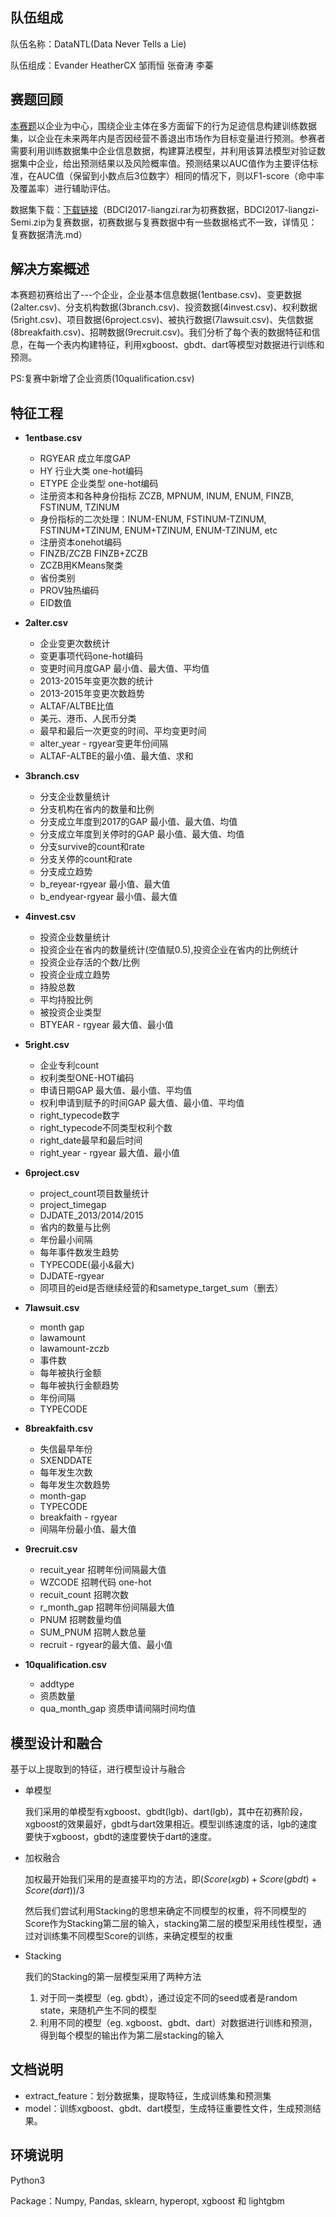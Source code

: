 ## 队伍组成

队伍名称：DataNTL(Data Never Tells a Lie)

队伍组成：Evander  HeatherCX 邹雨恒 张奋涛 李蓁  

## 赛题回顾

[本赛题](http://www.datafountain.cn/#/competitions/271/intro)以企业为中心，围绕企业主体在多方面留下的行为足迹信息构建训练数据集，以企业在未来两年内是否因经营不善退出市场作为目标变量进行预测。参赛者需要利用训练数据集中企业信息数据，构建算法模型，并利用该算法模型对验证数据集中企业，给出预测结果以及风险概率值。预测结果以AUC值作为主要评估标准，在AUC值（保留到小数点后3位数字）相同的情况下，则以F1-score（命中率及覆盖率）进行辅助评估。

数据集下载：[下载链接](https://pan.baidu.com/s/1pLzbwfx)（BDCI2017-liangzi.rar为初赛数据，BDCI2017-liangzi-Semi.zip为复赛数据，初赛数据与复赛数据中有一些数据格式不一致，详情见：复赛数据清洗.md）

## 解决方案概述

本赛题初赛给出了---个企业，企业基本信息数据(1entbase.csv)、变更数据(2alter.csv)、分支机构数据(3branch.csv)、投资数据(4invest.csv)、权利数据(5right.csv)、项目数据(6project.csv)、被执行数据(7lawsuit.csv)、失信数据(8breakfaith.csv)、招聘数据(9recruit.csv)。我们分析了每个表的数据特征和信息，在每一个表内构建特征，利用xgboost、gbdt、dart等模型对数据进行训练和预测。

PS:复赛中新增了企业资质(10qualification.csv)

## 特征工程

- **1entbase.csv**

  - RGYEAR 成立年度GAP
  - HY 行业大类 one-hot编码
  - ETYPE 企业类型 one-hot编码
  - 注册资本和各种身份指标 ZCZB, MPNUM, INUM, ENUM, FINZB, FSTINUM, TZINUM
  - 身份指标的二次处理：INUM-ENUM, FSTINUM-TZINUM, FSTINUM+TZINUM, ENUM+TZINUM, ENUM-TZINUM, etc  
  - 注册资本onehot编码
  - FINZB/ZCZB   FINZB+ZCZB
  - ZCZB用KMeans聚类
  - 省份类别
  - PROV独热编码
  - EID数值

- **2alter.csv**

  - 企业变更次数统计
  - 变更事项代码one-hot编码
  - 变更时间月度GAP 最小值、最大值、平均值
  - 2013-2015年变更次数的统计
  - 2013-2015年变更次数趋势
  - ALTAF/ALTBE比值
  - 美元、港币、人民币分类
  - 最早和最后一次更变的时间、平均变更时间
  - alter_year - rgyear变更年份间隔
  - ALTAF-ALTBE的最小值、最大值、求和

- **3branch.csv**

  - 分支企业数量统计
  - 分支机构在省内的数量和比例
  - 分支成立年度到2017的GAP 最小值、最大值、均值
  - 分支成立年度到关停时的GAP 最小值、最大值、均值
  - 分支survive的count和rate
  - 分支关停的count和rate
  - 分支成立趋势
  - b_reyear-rgyear 最小值、最大值
  - b_endyear-rgyear 最小值、最大值

- **4invest.csv**

  - 投资企业数量统计
  - 投资企业在省内的数量统计(空值赋0.5),投资企业在省内的比例统计
  - 投资企业存活的个数/比例
  - 投资企业成立趋势
  - 持股总数
  - 平均持股比例
  - 被投资企业类型
  - BTYEAR - rgyear 最大值、最小值

- **5right.csv**

  - 企业专利count
  - 权利类型ONE-HOT编码
  - 申请日期GAP 最大值、最小值、平均值
  - 权利申请到赋予的时间GAP 最大值、最小值、平均值
  - right_typecode数字
  - right_typecode不同类型权利个数
  - right_date最早和最后时间
  - right_year - rgyear 最大值、最小值

- **6project.csv**

  - project_count项目数量统计
  - project_timegap
  - DJDATE_2013/2014/2015
  - 省内的数量与比例
  - 年份最小间隔
  - 每年事件数发生趋势
  - TYPECODE(最小&最大)
  - DJDATE-rgyear
  - 同项目的eid是否继续经营的和sametype_target_sum（删去）

- **7lawsuit.csv**

  - month gap
  - lawamount
  - lawamount-zczb
  - 事件数
  - 每年被执行金额
  - 每年被执行金额趋势
  - 年份间隔
  - TYPECODE

- **8breakfaith.csv**

  - 失信最早年份
  - SXENDDATE
  - 每年发生次数
  - 每年发生次数趋势
  - month-gap
  - TYPECODE
  - breakfaith - rgyear
  - 间隔年份最小值、最大值


- **9recruit.csv**

  - recuit_year 招聘年份间隔最大值
  - WZCODE 招聘代码 one-hot
  - recuit_count 招聘次数
  - r_month_gap 招聘年份间隔最大值
  - PNUM 招聘数量均值
  - SUM_PNUM 招聘人数总量
  - recruit - rgyear的最大值、最小值

- **10qualification.csv**

  - addtype
  - 资质数量
  - qua_month_gap 资质申请间隔时间均值 

## 模型设计和融合

基于以上提取到的特征，进行模型设计与融合

- 单模型

  我们采用的单模型有xgboost、gbdt(lgb)、dart(lgb)，其中在初赛阶段，xgboost的效果最好，gbdt与dart效果相近。模型训练速度的话，lgb的速度要快于xgboost，gbdt的速度要快于dart的速度。

- 加权融合

  加权最开始我们采用的是直接平均的方法，即$(Score(xgb)+Score(gbdt)+Score(dart))/3$

  然后我们尝试利用Stacking的思想来确定不同模型的权重，将不同模型的Score作为Stacking第二层的输入，stacking第二层的模型采用线性模型，通过对训练集不同模型Score的训练，来确定模型的权重

- Stacking

  我们的Stacking的第一层模型采用了两种方法

  1. 对于同一类模型（eg. gbdt），通过设定不同的seed或者是random state，来随机产生不同的模型
  2. 利用不同的模型（eg. xgboost、gbdt、dart）对数据进行训练和预测，得到每个模型的输出作为第二层stacking的输入

## 文档说明

- extract_feature：划分数据集，提取特征，生成训练集和预测集
- model：训练xgboost、gbdt、dart模型，生成特征重要性文件，生成预测结果。

## 环境说明

Python3

Package：Numpy, Pandas, sklearn, hyperopt, xgboost 和 lightgbm



